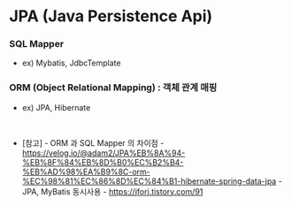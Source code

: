 # JPA (Java Persistence Api)

### SQL Mapper 
* ex) Mybatis, JdbcTemplate

### ORM (Object Relational Mapping) : 객체 관계 매핑
* ex) JPA, Hibernate



<br>

* [참고]
  *-* ORM 과 SQL Mapper 의 차이점 - https://velog.io/@adam2/JPA%EB%8A%94-%EB%8F%84%EB%8D%B0%EC%B2%B4-%EB%AD%98%EA%B9%8C-orm-%EC%98%81%EC%86%8D%EC%84%B1-hibernate-spring-data-jpa
  *-* JPA, MyBatis 동시사용 - https://jforj.tistory.com/91
  

